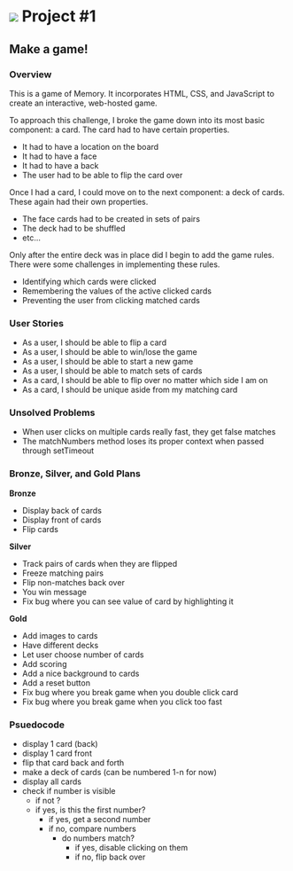# ![](https://ga-dash.s3.amazonaws.com/production/assets/logo-9f88ae6c9c3871690e33280fcf557f33.png) Project #1

## Make a game!

### Overview

This is a game of Memory. It incorporates HTML, CSS, and JavaScript to create an interactive, web-hosted game.

To approach this challenge, I broke the game down into its most basic component: a card. The card had to have certain properties.
* It had to have a location on the board
* It had to have a face
* It had to have a back
* The user had to be able to flip the card over

Once I had a card, I could move on to the next component: a deck of cards. These again had their own properties.
* The face cards had to be created in sets of pairs
* The deck had to be shuffled
* etc...

Only after the entire deck was in place did I begin to add the game rules. There were some challenges in implementing these rules.
* Identifying which cards were clicked
* Remembering the values of the active clicked cards
* Preventing the user from clicking matched cards

### User Stories

* As a user, I should be able to flip a card
* As a user, I should be able to win/lose the game
* As a user, I should be able to start a new game
* As a user, I should be able to match sets of cards
* As a card, I should be able to flip over no matter which side I am on
* As a card, I should be unique aside from my matching card

### Unsolved Problems

* When user clicks on multiple cards really fast, they get false matches
* The matchNumbers method loses its proper context when passed through setTimeout

### Bronze, Silver, and Gold Plans

**Bronze**
* Display back of cards
* Display front of cards
* Flip cards

**Silver**
* Track pairs of cards when they are flipped
* Freeze matching pairs
* Flip non-matches back over
* You win message
* Fix bug where you can see value of card by highlighting it

**Gold**
* Add images to cards
* Have different decks
* Let user choose number of cards
* Add scoring
* Add a nice background to cards
* Add a reset button
* Fix bug where you break game when you double click card
* Fix bug where you break game when you click too fast

### Psuedocode

* display 1 card (back)
* display 1 card front
* flip that card back and forth
* make a deck of cards (can be numbered 1-n for now)
* display all cards
* check if number is visible
  * if not ?
  * if yes, is this the first number?
    * if yes, get a second number
    * if no, compare numbers
      * do numbers match?
        * if yes, disable clicking on them
        * if no, flip back over
